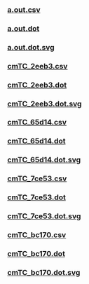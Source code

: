 ### [a.out.csv](a.out.csv)
### [a.out.dot](a.out.dot)
### [a.out.dot.svg](a.out.dot.svg)
### [cmTC_2eeb3.csv](cmTC_2eeb3.csv)
### [cmTC_2eeb3.dot](cmTC_2eeb3.dot)
### [cmTC_2eeb3.dot.svg](cmTC_2eeb3.dot.svg)
### [cmTC_65d14.csv](cmTC_65d14.csv)
### [cmTC_65d14.dot](cmTC_65d14.dot)
### [cmTC_65d14.dot.svg](cmTC_65d14.dot.svg)
### [cmTC_7ce53.csv](cmTC_7ce53.csv)
### [cmTC_7ce53.dot](cmTC_7ce53.dot)
### [cmTC_7ce53.dot.svg](cmTC_7ce53.dot.svg)
### [cmTC_bc170.csv](cmTC_bc170.csv)
### [cmTC_bc170.dot](cmTC_bc170.dot)
### [cmTC_bc170.dot.svg](cmTC_bc170.dot.svg)
